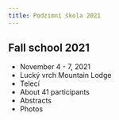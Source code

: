 ```yaml
---
title: Podzimní škola 2021
---
```

## Fall school 2021

- November 4 - 7, 2021
- Lucký vrch Mountain Lodge
- Telecí
- About 41 participants
- Abstracts
- Photos
